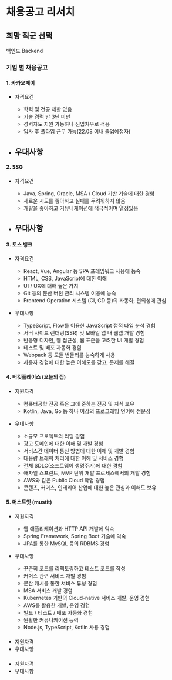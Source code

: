 # 채용공고 리서치

## 희망 직군 선택
백엔드 Backend 

### 기업 별 채용공고
#### 1. 카카오페이
- 자격요건
  - 학력 및 전공 제한 없음
  - 기술 경력 만 3년 미만
  - 경력자도 지원 가능하나 신입처우로 적용
  - 입사 후 풀타임 근무 가능(22.08 이내 졸업예정자)

- 우대사항
  - 


#### 2. SSG
- 자격요건
  - Java, Spring, Oracle, MSA / Cloud 기반 기술에 대한 경험
  - 새로운 시도를 좋아하고 실패를 두려워하지 않음
  - 개발을 좋아하고 커뮤니케이션에 적극적이며 열정있음

- 우대사항
  - 


#### 3. 토스 뱅크
- 자격요건
  - React, Vue, Angular 등 SPA 프레임워크 사용에 능숙
  - HTML, CSS, JavaScript에 대한 이해
  - UI / UX에 대해 높은 가치
  - Git 등의 분산 버전 관리 시스템 이용에 능숙
  - Frontend Operation 시스템 (CI, CD 등)의 자동화, 편의성에 관심

- 우대사항
  - TypeScript, Flow를 이용한 JavaScript 정적 타입 분석 경험
  - 서버 사이드 렌더링(SSR) 및 모바일 앱 내 웹앱 개발 경험
  - 반응형 디자인, 웹 접근성, 웹 표준을 고려한 UI 개발 경험
  - 테스트 및 배포 자동화 경험
  - Webpack 등 모듈 번들러를 능숙하게 사용
  - 사용자 경험에 대한 높은 이해도를 갖고, 문제를 해결

#### 4. 버킷플레이스 (오늘의 집)
- 지원자격
  - 컴퓨터공학 전공 혹은 그에 준하는 전공 및 지식 보유
  - Kotlin, Java, Go 등 하나 이상의 프로그래밍 언어에 전문성

- 우대사항
  - 소규모 프로젝트의 리딩 경험
  - 광고 도메인에 대한 이해 및 개발 경험
  - 서비스간 데이터 통신 방법에 대한 이해 및 개발 경험
  - 대용량 트래픽 처리에 대한 이해 및 서비스 경험
  - 전체 SDLC(소프트웨어 생명주기)에 대한 경험
  - 애자일 스프린트, MVP 단위 개발 프로세스에서의 개발 경험
  - AWS와 같은 Public Cloud 작업 경험
  - 콘텐츠, 커머스, 인테리어 산업에 대한 높은 관심과 이해도 보유


#### 5. 머스트잇 (mustit)
- 지원자격
  - 웹 애플리케이션과 HTTP API 개발에 익숙
  - Spring Framework, Spring Boot 기술에 익숙
  - JPA를 통한 MySQL 등의 RDBMS 경험

- 우대사항
  - 꾸준히 코드를 리팩토링하고 테스트 코드를 작성
  - 커머스 관련 서비스 개발 경험
  - 분산 캐시를 통한 서비스 튜닝 경험
  - MSA 서비스 개발 경험
  - Kubernetes 기반의 Cloud-native 서비스 개발, 운영 경험
  - AWS를 활용한 개발, 운영 경험
  - 빌드 / 테스트 / 배포 자동화 경험
  - 원활한 커뮤니케이션 능력
  - Node.js, TypeScript, Kotlin 사용 경험

#### 
- 지원자격
- 우대사항

#### 
- 지원자격
- 우대사항